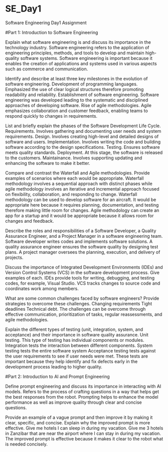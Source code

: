# SE_Day1
Software Engineering Day1 Assignment

#Part 1: Introduction to Software Engineering

Explain what software engineering is and discuss its importance in the technology industry.
Software engineering refers to the application of engineering principles, methods, and tools to develop and maintain high-quality software systems. Software engineering is important because it enables the creation of applications and systems used in various aspects such as commerce and communication.


Identify and describe at least three key milestones in the evolution of software engineering.
Development of programming languages. Emphasized the use of clear logical structures therefore promoting readability and reliability.
Establishment of software engineering. Software engineering was developed leading to the systematic and disciplined approaches of developing software.
Rise of agile methodologies. Agile emphasizes collaboration and customer feedback, enabling teams to respond quickly to changes in requirements.


List and briefly explain the phases of the Software Development Life Cycle.
Requirements. Involves gathering and documenting user needs and system requirements.
Design. Involves creating high-level and detailed designs of software and users.
Implementation. Involves writing the code and building software according to the design specifications.
Testing. Ensures software meets quality standards.
Deployment. At this stage, the software is released to the customers.
Maintainance. Involves supporting updating and enhancing the software to make it better.


Compare and contrast the Waterfall and Agile methodologies. Provide examples of scenarios where each would be appropriate.
Waterfall methodology involves a sequential approach with distinct phases while agile methodology involves an iterative and incremental approach focused on flexibility, collaboration, and responding to change.
Waterfall methodology can be used to develop software for an aircraft. It would be appropriate here because it requires planning, documentation, and testing therefore making little room for changes.
Agile methodology can create an app for a startup and it would be appropriate because it allows room for changes and feedback.



Describe the roles and responsibilities of a Software Developer, a Quality Assurance Engineer, and a Project Manager in a software engineering team.
Software developer writes codes and implements software solutions.
A quality assurance engineer ensures the software quality by designing test plans.
A project manager oversees the planning, execution, and delivery of projects.


Discuss the importance of Integrated Development Environments (IDEs) and Version Control Systems (VCS) in the software development process. Give examples of each.
IDEs provide tools for writing, debugging, and testing codes, for example, Visual Studio.
VCS tracks changes to source code and coordinates work among members.


What are some common challenges faced by software engineers? Provide strategies to overcome these challenges.
Changing requirements
Tight deadlines
Technical debt.
The challenges can be overcome through effective communication, prioritization of tasks, regular reassessments, and agile methodologies.


Explain the different types of testing (unit, integration, system, and acceptance) and their importance in software quality assurance.
Unit testing. This type of testing has individual components or modules.
Integration tests the interaction between different components.
System testing tests the entire software system
Acceptance testing tests against the user requirements to see if user needs were met.
These tests are important because they help identify and fix defects early in the development process leading to higher quality.


#Part 2: Introduction to AI and Prompt Engineering


Define prompt engineering and discuss its importance in interacting with AI models.
Refers to the process of crafting questions in a way that helps get the best responses from the robot. Prompting helps to enhance the model performance as well as improve quality through clear and concise questions.


Provide an example of a vague prompt and then improve it by making it clear, specific, and concise. Explain why the improved prompt is more effective.
Give me hotels I can sleep in during my vacation.
Give me 3 hotels in Zanzibar that are near the airport where I can stay in during my vacation.
The improved prompt is effective because it makes it clear to the robot what is needed concisely.
